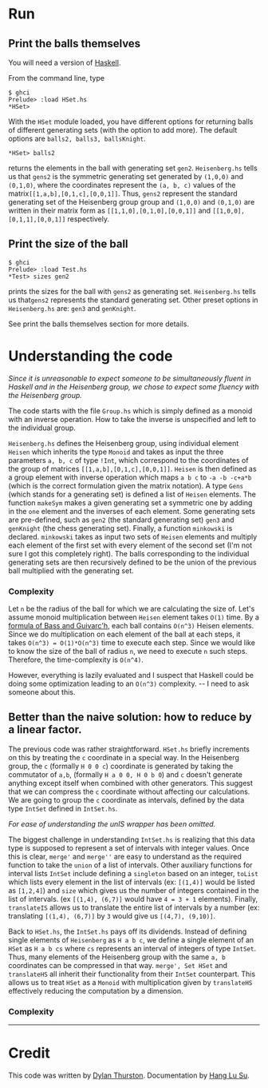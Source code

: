 # Run

## Print the balls themselves
You will need a version of [Haskell](https://www.haskell.org/). 

From the command line, type

```
$ ghci
Prelude> :load HSet.hs
*HSet>
```

With the `HSet` module loaded, you have different options for returning balls of different generating sets (with the option to add more). The default options are `balls2, balls3, ballsKnight`.

```
*HSet> balls2
```
returns the elements in the ball with generating set `gen2`. `Heisenberg.hs` tells us that `gens2` is the symmetric generating set generated by `(1,0,0)` and `(0,1,0)`, where the coordinates represent the `(a, b, c)` values of the matrix`[[1,a,b],[0,1,c],[0,0,1]]`. Thus, `gens2` represent the standard generating set of the Heisenberg group group and `(1,0,0)` and `(0,1,0)` are written in their matrix form as `[[1,1,0],[0,1,0],[0,0,1]]` and `[[1,0,0],[0,1,1],[0,0,1]]` respectively. 

## Print the size of the ball

```
$ ghci
Prelude> :load Test.hs
*Test> sizes gen2
```
prints the sizes for the ball with `gens2` as generating set. `Heisenberg.hs` tells us that`gens2` represents the standard generating set. Other preset options in `Heisenberg.hs` are: `gen3` and `genKnight`.

See print the balls themselves section for more details.

# Understanding the code

*Since it is unreasonable to expect someone to be simultaneously fluent in Haskell and in the Heisenberg group, we chose to expect some fluency with the Heisenberg group.*

The code starts with the file `Group.hs` which is simply defined as a monoid with an inverse operation. How to take the inverse is unspecified and left to the individual group. 

`Heisenberg.hs` defines the Heisenberg group, using individual element `Heisen` which inherits the type `Monoid` and takes as input the three parameters `a, b, c` of type `!Int`, which correspond to the coordinates of the group of matrices `[[1,a,b],[0,1,c],[0,0,1]]`. `Heisen` is then defined as a group element with inverse operation which maps `a b c` to `-a -b -c+a*b` (which is the correct formulation given the matrix notation). A type `Gens` (which stands for a generating set) is defined a list of `Heisen` elements. The function `makeSym` makes a given generating set a symmetric one by adding in the `one` element and the inverses of each element. Some generating sets are pre-defined, such as `gen2` (the standard generating set) `gen3` and `genKnight` (the chess generating set). Finally, a function `minkowski` is declared. `minkowski` takes as input two sets of `Heisen` elements and multiply each element of the first set with every element of the second set (I'm not sure I got this completely right). The balls corresponding to the individual generating sets are then recursively defined to be the union of the previous ball multiplied with the generating set. 

### Complexity

Let `n` be the radius of the ball for which we are calculating the size of. Let's assume monoid multiplication between `Heisen` element takes `O(1)` time. By a [formula of Bass and Guivarc'h](https://en.wikipedia.org/wiki/Gromov%27s_theorem_on_groups_of_polynomial_growth), each ball contains `O(n^3)` Heisen elements. Since we do multiplication on each element of the ball at each steps, it takes `O(n^3) = O(1)*O(n^3)` time to execute each step. Since we would like to know the size of the ball of radius `n`, we need to execute `n` such steps. Therefore, the time-complexity is `O(n^4)`. 

However, everything is lazily evaluated and I suspect that Haskell could be doing some optimization leading to an `O(n^3)` complexity. -- I need to ask someone about this.

## Better than the naive solution: how to reduce by a linear factor.

The previous code was rather straightforward. `HSet.hs` briefly increments on this by treating the `c` coordinate in a special way. In the Heisenberg group, the `c` (formally `H 0 0 c`) coordinate is generated by taking the commutator of `a,b`, (formally `H a 0 0, H 0 b 0`) and `c` doesn't generate anything except itself when combined with other generators. This suggest that we can compress the `c` coordinate without affecting our calculations. We are going to group the `c` coordinate as intervals, defined by the data type `IntSet` defined in `IntSet.hs`.

*For ease of understanding the unIS wrapper has been omitted.*

The biggest challenge in understanding `IntSet.hs` is realizing that this data type is supposed to represent a set of intervals with integer values. Once this is clear, `merge'` and `merge''` are easy to understand as the required function to take the `union` of a list of intervals. Other auxiliary functions for interval lists `IntSet` include defining a `singleton` based on an integer, `toList` which lists every element in the list of intervals (ex: `[(1,4)]` would be listed as `[1,2,4]`) and `size` which gives us the number of integers contained in the list of intervals. (ex `[(1,4), (6,7)]` would have `4 = 3 + 1` elements). Finally, `translateIS` allows us to translate the entire list of intervals by a number (ex: translating `[(1,4), (6,7)]` by `3` would give us `[(4,7), (9,10)]`.

Back to `HSet.hs`, the `IntSet.hs` pays off its dividends. Instead of defining single elements of `Heisenberg` as `H a b c`, we define a single element of an `HSet` as `H a b cs` where `cs` represents an interval of integers of type `IntSet`. Thus, many elements of the Heisenberg group with the same `a, b` coordinates can be compressed in that way. `merge', Set HSet` and `translateHS` all inherit their functionality from their `IntSet` counterpart. This allows us to treat `HSet` as a `Monoid` with multiplication given by `translateHS` effectively reducing the computation by a dimension. 

### Complexity


--- 

# Credit

This code was written by [Dylan Thurston](http://pages.iu.edu/~dpthurst/). Documentation by [Hang Lu Su](http://homeowmorphism.com/).
